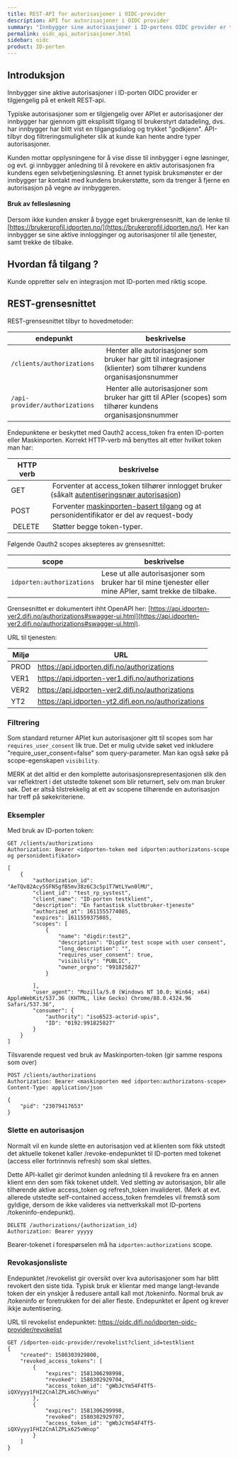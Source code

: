 ```yaml
---
title: REST-API for autorisasjoner i OIDC-provider
description: API for autorisasjoner i OIDC provider
summary: "Innbygger sine autorisasjoner i ID-portens OIDC provider er tilgjengelig på et REST-api, for kundens egen oversikt.  Typiske autorisasjoner er såkalte langt-levende innlogginger til mobil-apper."
permalink: oidc_api_autorisasjoner.html
sidebar: oidc
product: ID-porten
---
```


## Introduksjon

Innbygger sine aktive autorisasjoner i ID-porten OIDC provider er tilgjengelig på et enkelt REST-api.

Typiske autorisasjoner som er tilgjengelig over APIet er autorisasjoner der innbygger har gjennom gitt eksplisitt tilgang til brukerstyrt datadeling, dvs. har innbygger har blitt vist en tilgangsdialog og trykket "godkjenn".  API-tilbyr dog filtreringsmuligheter slik at kunde kan hente andre typer autorisasjoner.

Kunden mottar opplysningene for å vise disse til innbygger i egne løsninger, og evt. gi innbygger anledning til å revokere en aktiv autorisasjonen fra kundens egen selvbetjeningsløsning.  Et annet typisk bruksmønster er der innbygger tar kontakt med kundens brukerstøtte, som da trenger å fjerne en autorisasjon på vegne av innbyggeren.

#### Bruk av fellesløsning

Dersom ikke kunden ønsker å bygge eget brukergrensesnitt, kan de lenke til [https://brukerprofil.idporten.no/](https://brukerprofil.idporten.no/).  Her kan innbygger se sine aktive innlogginger og autorisasjoner til alle tjenester, samt trekke de tilbake.



## Hvordan få tilgang ?

Kunde oppretter selv en integrasjon mot ID-porten med riktig scope.


## REST-grensesnittet


REST-grensesnittet tilbyr to hovedmetoder:

|endepunkt|beskrivelse|
|-|-|
| `/clients/authorizations` | Henter alle autorisasjoner som bruker har gitt til integrasjoner (klienter) som tilhører kundens organisasjonsnummer |
| `/api-provider/authorizations` | Henter alle autorisasjoner som bruker har gitt til APIer (scopes) som tilhører kundens organisasjonsnummer |



Endepunktene er beskyttet med Oauth2 access_token fra enten ID-porten eller Maskinporten.   Korrekt HTTP-verb må benyttes alt etter hvilket token man har:

| HTTP verb| beskrivelse|
|-|-|
| GET | Forventer at access_token tilhører innlogget bruker (såkalt [autentiseringsnær autorisasjon](oidc_auth_oauth2.html)) |
| POST | Forventer [maskinporten-basert tilgang](maskinporten_auth_server-to-server-oauth2.html) og at personidentifikator er del av request-body |
| DELETE | Støtter begge token-typer.  |


Følgende Oauth2 scopes aksepteres av grensesnittet:

| scope | beskrivelse |
| - | - |   
| `idporten:authorizations`  |  Lese ut alle autorisasjoner som bruker har til mine tjenester eller mine APIer, samt trekke de tilbake.  |


Grensesnittet er dokumentert ihht OpenAPI her: [https://api.idporten-ver2.difi.no/authorizations#swagger-ui.html](https://api.idporten-ver2.difi.no/authorizations#swagger-ui.html).

URL til tjenesten:

| Miljø | URL |
|-|-|
|PROD  | https://api.idporten.difi.no/authorizations  |
|VER1  | https://api.idporten-ver1.difi.no/authorizations |
|VER2  | https://api.idporten-ver2.difi.no/authorizations  |
|YT2   | https://api.idporten-yt2.difi.eon.no/authorizations |


### Filtrering

Som standard returner APIet kun autorisasjoner gitt til scopes som har `requires_user_consent` lik true.  Det er mulig utvide søket ved inkludere "require_user_consent=false" som query-parameter.  Man kan også søke på scope-egenskapen `visibility`.

MERK at det alltid er den komplette autorisasjonsrepresentasjonen slik den var reflektrert i det utstedte tokenet som blir returnert, selv om man bruker søk.  Det er altså tilstrekkelig at ett av scopene tilhørende en autorisasjon har treff på søkekriteriene.

### Eksempler

Med bruk av ID-porten token:

```
GET /clients/authorizations
Authorization: Bearer <idporten-token med idporten:authorizatons-scope og personidentifikator>

[
    {
        "authorization_id": "AeTQv82Acy5SFN5gfB5mv38z6C3c5p1T7WtLYwn0lMU",
        "client_id": "test_rp_systest",
        "client_name": "ID-porten testklient",
        "description": "En fantastisk sluttbruker-tjeneste"
        "authorized_at": 1611555774085,
        "expires": 1611559375085,
        "scopes": [
            {
                "name": "digdir:test2",
                "description": "Digdir test scope with user consent",
                "long_description": "",
                "requires_user_consent": true,
                "visibility": "PUBLIC",
                "owner_orgno": "991825827"
            }

        ],
        "user_agent": "Mozilla/5.0 (Windows NT 10.0; Win64; x64) AppleWebKit/537.36 (KHTML, like Gecko) Chrome/88.0.4324.96 Safari/537.36",
        "consumer": {
            "authority": "iso6523-actorid-upis",
            "ID": "0192:991825827"
        }
    }
]

```

Tilsvarende request ved bruk av Maskinporten-token (gir samme respons som over)

```
POST /clients/authorizations
Authorization: Bearer <maskinporten med idporten:authorizatons-scope>
Content-Type: application/json

{
    "pid": "23079417653"
}

```


### Slette en autorisasjon

Normalt vil en kunde slette en autorisasjon ved at klienten som fikk utstedt det aktuelle tokenet kaller /revoke-endepunktet til ID-porten med tokenet (access eller fortrinnvis refresh) som skal slettes.

Dette API-kallet gir derimot kunden anledning til å revokere fra en annen klient enn den som fikk tokenet utdelt.  Ved sletting av autorisasjon, blir alle tilhørende aktive access_token og refresh_token invalideret.   (Merk at evt. allerede utstedte self-contained access_token fremdeles vil fremstå som gyldige, dersom de ikke valideres via nettverkskall mot ID-portens /tokeninfo-endepunkt).

```
DELETE /authorizations/{authorization_id}
Authorization: Bearer yyyyy
```
Bearer-tokenet i forespørselen må ha `idporten:authorizations` scope.

### Revokasjonsliste
Endepunktet /revokelist gir oversikt over kva autorisasjoner som har blitt revokert den siste tida. Typisk bruk er klientar med mange langt-levande token der ein ynskjer å redusere antall kall mot /tokeninfo. Normal bruk av /tokeninfo er foretrukken for dei aller fleste. Endepunktet er åpent og krever ikkje autentisering.

URL til revokelist endepunktet: https://oidc.difi.no/idporten-oidc-provider/revokelist

```
GET /idporten-oidc-provider/revokelist?client_id=testklient
{
    "created": 1580303929800,
    "revoked_access_tokens": [
        {
            "expires": 1581306298998,
            "revoked": 1580302929704,
            "access_token_id": "gWbJcYm54F4Tf5-iQXVyyy1FHI2CnAlZPLx6ChvWnyu"
        },
        {
            "expires": 1581306299998,
            "revoked": 1580302929707,
            "access_token_id": "gWbJcYm54F4Tf5-iQXVyyy1FHI2CnAlZPLx625vWnop"
        }
    ]
}
```
